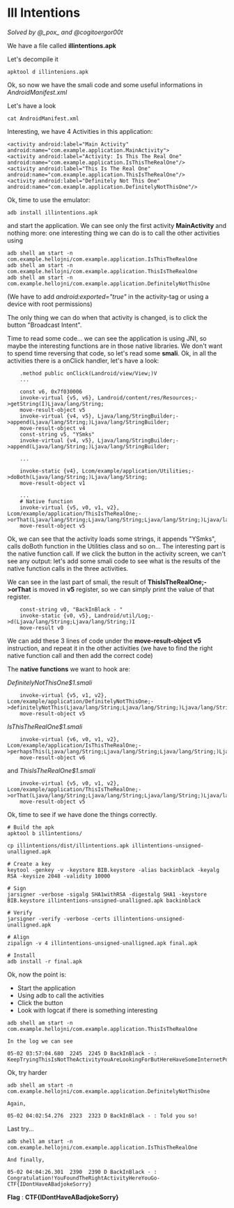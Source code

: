 # Ill Intentions

*Solved by @\_pox\_ and @cogitoergor00t*

We have a file called **illintentions.apk**

Let's decompile it

```
apktool d illintenions.apk
```

Ok, so now we have the smali code and some useful informations in *AndroidManifest.xml*

Let's have a look

```
cat AndroidManifest.xml
```

Interesting, we have 4 Activities in this application:

```
<activity android:label="Main Activity" android:name="com.example.application.MainActivity">
<activity android:label="Activity: Is This The Real One" android:name="com.example.application.IsThisTheRealOne"/>
<activity android:label="This Is The Real One" android:name="com.example.application.ThisIsTheRealOne"/>
<activity android:label="Definitely Not This One" android:name="com.example.application.DefinitelyNotThisOne"/>
```

Ok, time to use the emulator:

```
adb install illintentions.apk
```

and start the application.
We can see only the first activity **MainActivity** and nothing more: one interesting thing we can do is to call the other activities using 

```
adb shell am start -n com.example.hellojni/com.example.application.IsThisTheRealOne
adb shell am start -n com.example.hellojni/com.example.application.ThisIsTheRealOne
adb shell am start -n com.example.hellojni/com.example.application.DefinitelyNotThisOne
```

(We have to add *android:exported="true"* in the activity-tag or using a device with root permissions)

The only thing we can do when that activity is changed, is to click the button "Broadcast Intent".

Time to read some code... we can see the application is using JNI, so maybe the interesting functions are in those native libraries. We don't want to spend time reversing that code, so let's read some **smali**. Ok, in all the activities there is a onClick handler, let's have a look:

```
    .method public onClick(Landroid/view/View;)V
    ...

    const v6, 0x7f030006
    invoke-virtual {v5, v6}, Landroid/content/res/Resources;->getString(I)Ljava/lang/String;
    move-result-object v5
    invoke-virtual {v4, v5}, Ljava/lang/StringBuilder;->append(Ljava/lang/String;)Ljava/lang/StringBuilder;
    move-result-object v4
    const-string v5, "YSmks"
    invoke-virtual {v4, v5}, Ljava/lang/StringBuilder;->append(Ljava/lang/String;)Ljava/lang/StringBuilder;

    ... 

    invoke-static {v4}, Lcom/example/application/Utilities;->doBoth(Ljava/lang/String;)Ljava/lang/String;
    move-result-object v1

    ...
    # Native function
    invoke-virtual {v5, v0, v1, v2}, Lcom/example/application/ThisIsTheRealOne;->orThat(Ljava/lang/String;Ljava/lang/String;Ljava/lang/String;)Ljava/lang/String;
    move-result-object v5

```

Ok, we can see that the activity loads some strings, it appends "YSmks", calls doBoth function in the Utilities class and so on... The interesting part is the native function call.
If we click the button in the activity screen, we can't see any output: let's add some smali code to see what is the results of the native function calls in the three activities.

We can see in the last part of smali, the result of **ThisIsTheRealOne;->orThat** is moved in **v5** register, so we can simply print the value of that register.

```
    const-string v0, "BackInBlack - "
    invoke-static {v0, v5}, Landroid/util/Log;->d(Ljava/lang/String;Ljava/lang/String;)I
    move-result v0
```

We can add these 3 lines of code under the **move-result-object v5** instruction, and repeat it in the other activities (we have to find the right native function call and then add the correct code)

The **native functions** we want to hook are:

*DefinitelyNotThisOne$1.smali*
```
    invoke-virtual {v5, v1, v2}, Lcom/example/application/DefinitelyNotThisOne;->definitelyNotThis(Ljava/lang/String;Ljava/lang/String;)Ljava/lang/String;
    move-result-object v5
```

*IsThisTheRealOne$1.smali*
```
    invoke-virtual {v6, v0, v1, v2}, Lcom/example/application/IsThisTheRealOne;->perhapsThis(Ljava/lang/String;Ljava/lang/String;Ljava/lang/String;)Ljava/lang/String;
    move-result-object v6
```

and *ThisIsTheRealOne$1.smali*
```
    invoke-virtual {v5, v0, v1, v2}, Lcom/example/application/ThisIsTheRealOne;->orThat(Ljava/lang/String;Ljava/lang/String;Ljava/lang/String;)Ljava/lang/String;
    move-result-object v5
```
Ok, time to see if we have done the things correctly.

```
# Build the apk
apktool b illintentions/

cp illintentions/dist/illintentions.apk illintentions-unsigned-unalligned.apk

# Create a key
keytool -genkey -v -keystore BIB.keystore -alias backinblack -keyalg RSA -keysize 2048 -validity 10000

# Sign
jarsigner -verbose -sigalg SHA1withRSA -digestalg SHA1 -keystore BIB.keystore illintentions-unsigned-unalligned.apk backinblack

# Verify
jarsigner -verify -verbose -certs illintentions-unsigned-unalligned.apk

# Align
zipalign -v 4 illintentions-unsigned-unalligned.apk final.apk

# Install
adb install -r final.apk
```

Ok, now the point is:

* Start the application
* Using adb to call the activities
* Click the button
* Look with logcat if there is something interesting

```
adb shell am start -n com.example.hellojni/com.example.application.ThisIsTheRealOne

In the log we can see

05-02 03:57:04.680  2245  2245 D BackInBlack - : KeepTryingThisIsNotTheActivityYouAreLookingForButHereHaveSomeInternetPoints!
```

Ok, try harder

```
adb shell am start -n com.example.hellojni/com.example.application.DefinitelyNotThisOne

Again,

05-02 04:02:54.276  2323  2323 D BackInBlack - : Told you so!
```

Last try...

```
adb shell am start -n com.example.hellojni/com.example.application.IsThisTheRealOne

And finally,

05-02 04:04:26.301  2390  2390 D BackInBlack - : Congratulation!YouFoundTheRightActivityHereYouGo-CTF{IDontHaveABadjokeSorry}
```

**Flag** : **CTF{IDontHaveABadjokeSorry}**

